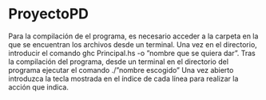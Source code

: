 # ProyectoPD
Para la compilación de el programa, es necesario acceder a la carpeta en la que se encuentran los archivos desde un terminal. Una vez en el directorio, introducir el comando ghc Principal.hs -o ”nombre que se quiera dar”. 
Tras la compilación del programa, desde un terminal en el directorio del programa ejecutar el comando ./”nombre escogido” 
Una vez abierto introduzca la tecla mostrada en el índice de cada línea para realizar la acción que indica.

